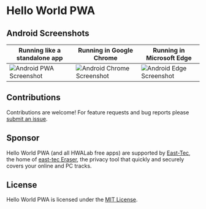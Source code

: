 # Hello World PWA

## Android Screenshots

| Running like a standalone app | Running in Google Chrome | Running in Microsoft Edge |
| --- | --- | --- |
| ![Android PWA Screenshot](https://user-images.githubusercontent.com/33293361/38142113-d521b358-3443-11e8-93d6-2376e1f72897.png) | ![Android Chrome Screenshot](https://user-images.githubusercontent.com/33293361/38142112-d5037d2a-3443-11e8-95c2-0e89d3459d52.png) | ![Android Edge Screenshot](https://user-images.githubusercontent.com/33293361/38143644-2495103c-344a-11e8-88d4-68cb06359622.png)




## Contributions

Contributions are welcome! For feature requests and bug reports please [submit an issue](https://github.com/hwalab-developer/helloworldpwa/issues).

## Sponsor

Hello World PWA (and all HWALab free apps) are supported by [East-Tec](http://www.east-tec.com), the home of [east-tec Eraser](http://www.east-tec.com/eraser/), the privacy tool that quickly and securely covers your online and PC tracks.

## License

Hello World PWA is licensed under the [MIT License](LICENSE).

